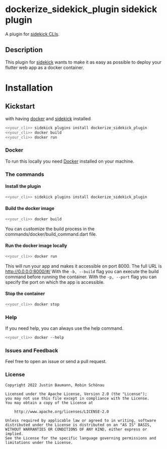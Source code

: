 # dockerize_sidekick_plugin sidekick plugin

A plugin for [sidekick CLIs](https://pub.dev/packages/sidekick).  

## Description

This plugin for [sidekick](https://pub.dev/packages/sidekick) wants to make it as easy as possible to deploy your flutter web app as a docker container.

# Installation

## Kickstart
with having [docker](https://www.docker.com/) and [sidekick](https://pub.dev/packages/sidekick) installed
```bash
<<your_cli>> sidekick plugins install dockerize_sidekick_plugin
<<your_cli>> docker build
<<your_cli>> docker run
```
### Docker
To run this locally you need [Docker](https://docs.docker.com/get-docker/) installed on your machine.

### The commands
#### Install the plugin
```bash
<<your_cli>> sidekick plugins install dockerize_sidekick_plugin
```
#### Build the docker image
```bash
<<your_cli>> docker build
```
You can customize the build process in the commands/docker/build_command.dart file.

#### Run the docker image locally
```bash
<<your_cli>> docker run
```
This will run your app and makes it accessible on port 8000. The full URL is <http://0.0.0.0:8000/#/>
With the `-b, --build` flag you can execute the build command before running the container.
With the `-p, --port` flag you can specify the port on which the app is accessible.

#### Stop the container

```bash
<<your_cli>> docker stop
```

### Help

If you need help, you can always use the help command.

```bash
<<your_cli>> docker --help
```

### Issues and Feedback

Feel free to open an issue or send a pull request.

### License

   ```Text
   Copyright 2022 Justin Baumann, Robin Schönau

   Licensed under the Apache License, Version 2.0 (the "License");
   you may not use this file except in compliance with the License.
   You may obtain a copy of the License at

       http://www.apache.org/licenses/LICENSE-2.0

   Unless required by applicable law or agreed to in writing, software
   distributed under the License is distributed on an "AS IS" BASIS,
   WITHOUT WARRANTIES OR CONDITIONS OF ANY KIND, either express or implied.
   See the License for the specific language governing permissions and
   limitations under the License.
   ```
